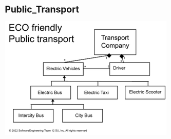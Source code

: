 # Public_Transport

![enter image description here](https://github.com/Plamena02/Public_Transport/blob/Electric-system-Koko/Scheme.gif)
